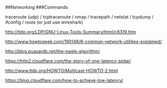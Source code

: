##Networking
###Commands

traceroute (udp) / tcptraceroute / nmap / tracepath / netstat / tcpdump / ifconfig / route (or just use wireshark)

http://tldp.org/LDP/GNU-Linux-Tools-Summary/html/c8319.htm

http://www.howtogeek.com/190148/8-common-network-utilities-explained/

http://blog.quasardb.net/the-nagle-algorithm/

https://http2.cloudflare.com/the-story-of-one-latency-spike/

http://www.tldp.org/HOWTO/Multicast-HOWTO-2.html

https://blog.cloudflare.com/how-to-achieve-low-latency/
